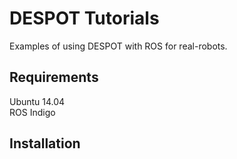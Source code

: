# DESPOT Tutorials

Examples of using DESPOT with ROS for real-robots. 

## Requirements

Ubuntu 14.04  
ROS Indigo

## Installation

